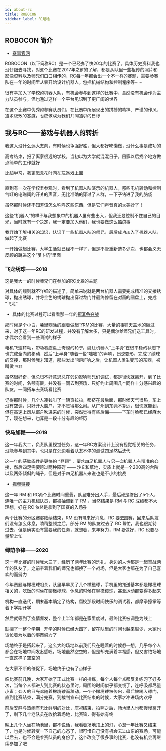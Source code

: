 ```yaml
---
id: about-rc
title: ROBOCON
sidebar_label: RC是啥
---
```


## ROBOCON 简介
- [赛事官网](http://www.cnrobocon.net/#/)
  
ROBOCON（以下简称RC）是一个已经办了快20年的比赛了，具体历史资料我也没仔细去寻找，对这个比赛在2017年之前的了解，都是从队里一些祖传的照片和影像资料以及师兄们口口相传的，RC每一年都会出一个不一样的赛题，需要参赛队在一年的时间里从零开始设计机器人，包括机械结构和控制程序等······

很有幸加入了学校的机器人队，有机会参与到这样的比赛中，虽然没有机会作为主力队员参与，但也通过这样一个平台见识到了更广阔的世界

在这个比赛中优秀的参赛队员们，在比赛中所展现出的拼搏的精神、严谨的作风、追求极致的态度，也应该成为我们共同追求的目标

## 我与RC——游戏与机器人的转折

我这人没什么远大志向，有时候也争强好胜，但大都好吃懒做，没什么事是成功的

高考结束，报了离家很远的学校，当初以为大学就混混日子，回家以后找个地方做点简单的工作就好

比起学习，我更愿意花时间在玩游戏上面

---

直到有一次在学校里参观时，看到了机器人队演示的机器人，那些电机转动和控制气缸的电磁阀的开关的声音，无比准确的穿过了人群，一下子钻进了我的脑袋

虽然那时候还不知道该怎么称呼这些东西，但是它们声音真的太美妙了！

这些“机器人”的样子与我想象中的机器人虽有些出入，但我还是控制不住自己的目光，当时就有一个决定，我一定要加入他们，我也要做这么酷的事

我开始了解相关的知识，认识了一些机器人队的师兄，最后成功加入了机器人队，做起了比赛

一开始做起比赛，大学生活就已经不一样了，但是不管重新选多少次，也都会义无反顾的跳进这个“萝卜坑”里面

### 飞龙绣球——2018

这是我大一的时候师兄们在参加的RC比赛的主题

对具体的规则就不详细的描述了，简单来说就是两台机器人需要完成精准的交接绣球，抛出绣球，并将金色的绣球抛出穿过龙门并最终停留在对面的圆盘上，完成 “飞龙”
- 具体的比赛过程可以看看那一年的[冠军争夺战](https://www.bilibili.com/video/BV1us41177uN?from=search&seid=3663746420354986425)

那时候是个小白，稀里糊涂的跟着做起了RM的比赛，大量的事铺天盖地的砸过来，对于这一年RC的研发过程，并没有了解太多，只是偶尔给师兄们送工具时，才偶尔会看到一些调试的样子

电机飞速转动，带动着底盘上奇怪的轮子，能让机器人“上半身”在很平稳的状态下也完成全向的移动，然后“上半身”随着一些“嗤嗤”的声响，迅速变形，完成了绣球的交接，那时候我才知道，那些发出“嗤嗤”响之后，让机器人发生变形的东西，被叫做 `气缸`

虽然很好奇，但总归不好意思总在旁边影响师兄们调试，都是很快就离开，到了比赛的时间，名额有限，并没有一同去到赛场，只好约上周围几个同样十分感兴趣的队友，一同搭车去赛场看比赛

记得那时候，几个人凑钱叫了一辆货拉拉，都挤在最后面，那时候天气很热，车上没有空调，只好开大窗户，才不觉得那么闷。从广州到东莞不算远，很快就能到，但在高速上风从窗户吹进来的时候，突然觉得有些后悔———下车时脸都已经麻木了，现在想来，也算是一段十分有趣的经历


### 快马加鞭——2019
这一年我大二，负责队里视觉任务，这一年RC方案设计上没有视觉相关的任务，没能参与到其中，也只是在旁边看着队友不停的测试四足然后迭代

这一年的获胜条件是更快的 “登顶” ，要求四足机器人与另一台机器人有精准的交接，然后四足需要跨过两种障碍 —— 沙丘和草地，实质上就是一个200高的台阶以及两条倾斜的绳子，但是对于四足机器人来说也是不小的挑战

- [视频链接](https://www.bilibili.com/video/BV1n4411n7KX?from=search&seid=13343134871605904168)

这一年 RM 和 RC两个比赛时间重叠，队里难分出人手，最后硬是挤出了5个人，连唯一的主力机械队员，都被抽调到了 RM ，当然结果是 RM 与 RC 成绩都不大理想，好在 RC 依然是拿到了国赛的入场券

两个比赛的分区赛都陆续结束，RM 没有带来好消息，RC 要去国赛，回来后队友们没有怎么休息，稍稍整顿之后，部分 RM 的队友过去了 RC 帮忙，我也很期待过去，但是确实没有需要我的任务，就想着，来年努力，RM 要做好，RC 也要尽量帮上忙

### 绿荫争锋——2020
这一年比赛的时候我大三了，经历了两年比赛的洗礼，身边的人也都是一起奋战两年的队友了，之前带着我们的师兄也都换了一个战场，但是大家也都在为了自己喜欢的而努力

今年赛题与橄榄球相关，队里早早买了几个橄榄球，手机里的推送基本都是橄榄球相关的，吃饭的时候在聊橄榄球，休息的时候在聊橄榄球，甚至运动都变得多起来

机构一直迭代，期末基本确定了结构，留校那段时间快乐的调试着，都摩拳擦掌等着下学期开学

然后就等到了疫情爆发，整个上半年都是在家里度过，最终比赛被调整为线上

耽搁了一整个学期，开学的时候已经大四了，留在队里的时间也越来越少，大家也该忙着为以后的事而努力了

场地终于是搭起来了，这么大的场地以前我们只在睡着的时候想一想，几乎每个人都会在场地中间发出感叹，场地虽然空空的，但是却充满着幸福感，但又害怕场地一直这样子空空的

在大家不断的催促下，场地终于也有了点样子

临比赛前几晚，大家开始了正式比赛一样的排练，每个人每个点都反复练习了好多次，当每个人都进入到比赛的状态里时，周围的时间似乎都变慢了，连呼吸都尽量小声；众人的目光都随着橄榄球而移动，一个个橄榄球被传出，最后被踢入球门，直到比赛结束，满分完赛，到裁判宣布比赛结束的时候，大家才冲进场内欢呼

前后安静与热闹有无比鲜明的对比，庆祝结束，拍照之后，场地里人也都慢慢离开了，剩下几个老队员在收拾着场地，比赛嘛，得有始有终

晚上几个人坐在场地里，都不说话，我看着场地顶上的灯，心想一年比赛又结束了，也是时候转变一下自己的心态了，很可惜自己没有机会去过山东的赛场，可能以后去，也不会是参赛队员的身份了，这个改变了很多事的比赛，也没有机会再继续参加了吧

<!--
### 投壶行殇——2021

这一年我们定的目标是打到八强
-->